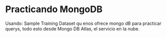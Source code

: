 # Practicando MongoDB

Usando: Sample Training Dataset qu enos ofrece mongo dB para practicar querys, todo esto desde Mongo DB Atlas, el servicio en la nube.
